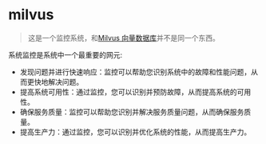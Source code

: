 # milvus

> 这是一个监控系统，和[Milvus 向量数据库](https://milvus.io/docs)并不是同一个东西。

系统监控是系统中一个最重要的网元:
- 发现问题并进行快速响应：监控可以帮助您识别系统中的故障和性能问题，从而更快地解决问题。
- 提高系统可用性：通过监控，您可以识别并预防故障，从而提高系统的可用性。
- 确保服务质量：监控可以帮助您识别并解决服务质量问题，从而确保服务质量。
- 提高生产力：通过监控，您可以识别并优化系统的性能，从而提高生产力。
